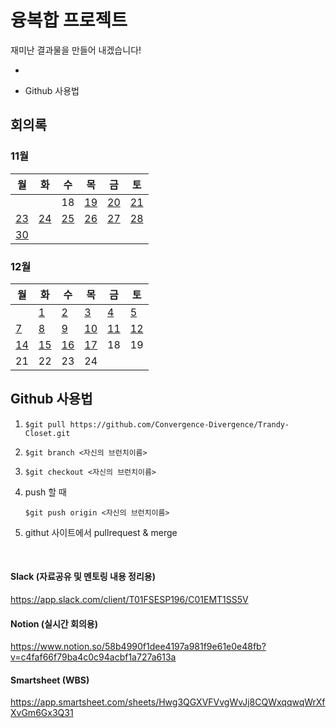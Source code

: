 # 융복합 프로젝트

재미난 결과물을 만들어 내겠습니다! 



- [회의록]: 회의록

- Github 사용법



## 회의록



### 11월

| 월                                                           | 화                                                           | 수                                                           | 목                                                           | 금                                                           | 토                                                           |
| ------------------------------------------------------------ | ------------------------------------------------------------ | ------------------------------------------------------------ | ------------------------------------------------------------ | ------------------------------------------------------------ | ------------------------------------------------------------ |
|                                                              |                                                              | 18                                                           | [19](https://github.com/Convergence-Divergence/Trandy-Closet/blob/master/meeting/meeting201119.md) | [20](https://github.com/Convergence-Divergence/Trandy-Closet/blob/master/meeting/meeting201120.md) | [21](https://github.com/Convergence-Divergence/Trandy-Closet/blob/master/meeting/meeting201121.md) |
| [23](https://github.com/Convergence-Divergence/Trandy-Closet/blob/master/meeting/meeting201123.md) | [24](https://github.com/Convergence-Divergence/Trandy-Closet/blob/master/meeting/meeting201124.md) | [25](https://github.com/Convergence-Divergence/Trandy-Closet/blob/master/meeting/meeting201125.md) | [26](https://github.com/Convergence-Divergence/Trandy-Closet/blob/master/meeting/meeting201126.md) | [27](https://github.com/Convergence-Divergence/Trandy-Closet/blob/master/meeting/meeting201127.md) | [28](https://github.com/Convergence-Divergence/Trandy-Closet/blob/master/meeting/meeting201128.md) |
| [30](https://github.com/Convergence-Divergence/Trandy-Closet/blob/master/meeting/meeting201130.md) |                                                              |                                                              |                                                              |                                                              |                                                              |



### 12월

| 월                                                           | 화                                                           | 수                                                           | 목                                                           | 금                                                           | 토                                                           |
| ------------------------------------------------------------ | ------------------------------------------------------------ | ------------------------------------------------------------ | ------------------------------------------------------------ | ------------------------------------------------------------ | ------------------------------------------------------------ |
|                                                              | [1](https://github.com/Convergence-Divergence/Trandy-Closet/blob/master/meeting/meeting201201.md) | [2](https://github.com/Convergence-Divergence/Trandy-Closet/blob/master/meeting/meeting201202.md) | [3](https://github.com/Convergence-Divergence/Trandy-Closet/blob/master/meeting/meeting201203.md) | [4](https://github.com/Convergence-Divergence/Trandy-Closet/blob/master/meeting/meeting201204.md) | [5](https://github.com/Convergence-Divergence/Trandy-Closet/blob/master/meeting/meeting201205.md) |
| [7](https://github.com/Convergence-Divergence/Trandy-Closet/blob/master/meeting/meeting201207.md) | [8](https://github.com/Convergence-Divergence/Trandy-Closet/blob/master/meeting/meeting201208.md) | [9](https://github.com/Convergence-Divergence/Trandy-Closet/blob/master/meeting/meeting201209.md) | [10](https://github.com/Convergence-Divergence/Trandy-Closet/blob/master/meeting/meeting201210.md) | [11](https://github.com/Convergence-Divergence/Trandy-Closet/blob/master/meeting/meeting201211.md) | [12](https://github.com/Convergence-Divergence/Trandy-Closet/blob/master/meeting/meeting201212.md) |
| [14](https://github.com/Convergence-Divergence/Trandy-Closet/blob/master/meeting/meeting201214.md) | [15](https://github.com/Convergence-Divergence/Trandy-Closet/blob/master/meeting/meeting201215.md) | [16](https://github.com/Convergence-Divergence/Trandy-Closet/blob/master/meeting/meeting201216.md) | [17](https://github.com/Convergence-Divergence/Trandy-Closet/blob/master/meeting/meeting201217.md) | 18                                                           | 19                                                           |
| 21                                                           | 22                                                           | 23                                                           | 24                                                           |                                                              |                                                              |



## Github 사용법

1. `$git pull https://github.com/Convergence-Divergence/Trandy-Closet.git`
2. `$git branch <자신의 브런치이름>`
3. `$git checkout <자신의 브런치이름>`



4. push 할 때

   `$git push origin <자신의 브런치이름>`

5. githut 사이트에서 pullrequest & merge 

<br>

#### Slack (자료공유 및 멘토링 내용 정리용)

https://app.slack.com/client/T01FSESP196/C01EMT1SS5V

#### Notion (실시간 회의용)

https://www.notion.so/58b4990f1dee4197a981f9e61e0e48fb?v=c4faf66f79ba4c0c94acbf1a727a613a

#### Smartsheet (WBS)

https://app.smartsheet.com/sheets/Hwg3QGXVFVvgWvJj8CQWxqqwqWrXfXvGm6Gx3Q31
